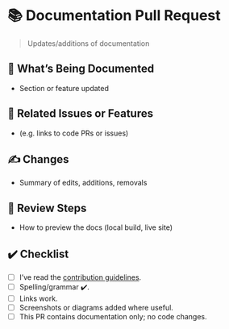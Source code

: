 # 📚 Documentation Pull Request
> Updates/additions of documentation

## 📌 What’s Being Documented
- Section or feature updated

## 🔗 Related Issues or Features
- (e.g. links to code PRs or issues)

## ✍️ Changes
- Summary of edits, additions, removals

## 🧪 Review Steps
- How to preview the docs (local build, live site)

## ✔️ Checklist
- [ ] I’ve read the [contribution guidelines](CONTRIBUTING.md).
- [ ] Spelling/grammar ✔️.
- [ ] Links work.
- [ ] Screenshots or diagrams added where useful.
- [ ] This PR contains documentation only; no code changes.
